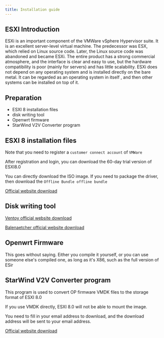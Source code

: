 ```yaml
---
title: Installation guide
---
```


## ESXI Introduction

ESXi is an important component of the VMWare vSphere Hypervisor suite. It is an excellent server-level virtual machine. The predecessor was ESX, which relied on Linux source code. Later, the Linux source code was abandoned and became ESXi. The entire product has a strong commercial atmosphere, and the interface is clear and easy to use, but the hardware compatibility is poor (mainly for servers) and has little scalability. ESXi does not depend on any operating system and is installed directly on the bare metal. It can be regarded as an operating system in itself , and then other systems can be installed on top of it.

## Preparation

- ESXI 8 installation files
- disk writing tool
- Openwrt firmware
- StarWind V2V Converter program

## ESXI 8 installation files

Note that you need to register a `customer connect account` of `VMWare`

After registration and login, you can download the 60-day trial version of ESXI8.0

You can directly download the ISO image. If you need to package the driver, then download the `Offline Bundle offline bundle`

[Official website download](https://customerconnect.vmware.com/evalcenter?p=vsphere-eval-8)

## Disk writing tool

[Ventoy official website download](https://github.com/ventoy/Ventoy/releases)

[Balenaetcher official website download](https://etcher.balena.io/)

## Openwrt Firmware

This goes without saying. Either you compile it yourself, or you can use someone else's compiled one, as long as it's X86, such as the full version of ESir

## StarWind V2V Converter program

This program is used to convert OP firmware VMDK files to the storage format of ESXI 8.0

If you use VMDK directly, ESXI 8.0 will not be able to mount the image.

You need to fill in your email address to download, and the download address will be sent to your email address.

[Official website download](https://www.starwindsoftware.com/starwind-v2v-converter)
